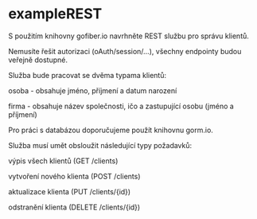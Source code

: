 # exampleREST

S použitím knihovny gofiber.io navrhněte REST službu pro správu klientů.

Nemusíte řešit autorizaci (oAuth/session/…), všechny endpointy budou veřejně dostupné.

Služba bude pracovat se dvěma typama klientů:
	
osoba - obsahuje jméno, příjmení a datum narození
	
firma - obsahuje název společnosti, ičo a zastupující osobu (jméno a příjmení)

Pro práci s databázou doporučujeme použít knihovnu gorm.io.

Služba musí umět obsloužit následující typy požadavků:
	
výpis všech klientů (GET /clients)

vytvoření nového klienta (POST /clients)

aktualizace klienta (PUT /clients/{id})

odstranění klienta (DELETE /clients/{id})
